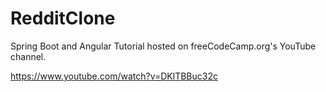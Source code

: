 # RedditClone
Spring Boot and Angular Tutorial hosted on freeCodeCamp.org's YouTube channel.

https://www.youtube.com/watch?v=DKlTBBuc32c
